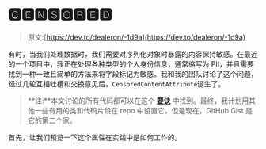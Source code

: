 # 🅲🅴🅽🆂🅾🆁🅴🅳

> 原文:[https://dev.to/dealeron/-1d9a](https://dev.to/dealeron/-1d9a)

有时，当我们处理数据时，我们需要对序列化对象时暴露的内容保持敏感。在最近的一个项目中，我正在处理各种类型的个人身份信息，通常缩写为 PII，并且需要找到一种一致且简单的方法来将字段标记为敏感。我和我的团队讨论了这个问题，经过几轮互相吐槽和交换意见后，`CensoredContentAttribute`诞生了。

> **注:**本文讨论的所有代码都可以在这个 [**要诀**](https://gist.github.com/sohjsolwin/cbce1999dd76fd15f583c9420f531dd9) 中找到。最终，我计划用其他一些有用的类和代码片段在 repo 中设置它，但是现在，GitHub Gist 是它的第二个家。

首先，让我们预览一下这个属性在实践中是如何工作的。